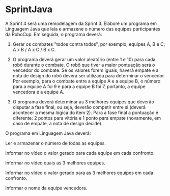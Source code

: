 # SprintJava
A Sprint 4 será uma remodelagem da Sprint 3. Elabore um programa em Linguagem Java que leia e armazene o número das equipes participantes da RoboCup. Em seguida, o programa deverá:

1. Gerar os combates "todos contra todos", por exemplo, equipes A, B e C; A x B / A x C / B x C.  

2. O programa deverá gerar um valor aleatório (entre 1 e 10) para cada robô durante o combate. O robô que tiver a maior pontuação será o vencedor do combate. Se os valores forem iguais, haverá empate e a nota de design do robô deverá ser utilizada para determinar o vencedor. Por exemplo, para o combate entre a equipe A e a equipe B, o número para a equipe A foi 9 e para a equipe B foi 7, portanto, a equipe vencedora é a equipe A.

3. O programa deverá determinar as 3 melhores equipes que deverão disputar a fase final, ou seja, deverão competir entre si (deverá acontecer a mesma lógica do item 2). Para a fase final a pontuação é diferente: 2 pontos para vitória e 1 ponto para empate (novamente, em caso de empate, a nota de design decide).

O programa em Linguagem Java deverá:

Ler e armazenar o número de todas as equipes.

Informar no vídeo o valor gerado para cada equipe em cada confronto.

Informar no vídeo quais as 3 melhores equipes.

Informar no vídeo o valor gerado para as 3 melhores equipes em cada confronto.

Informar o nome da equipe vencedora.
